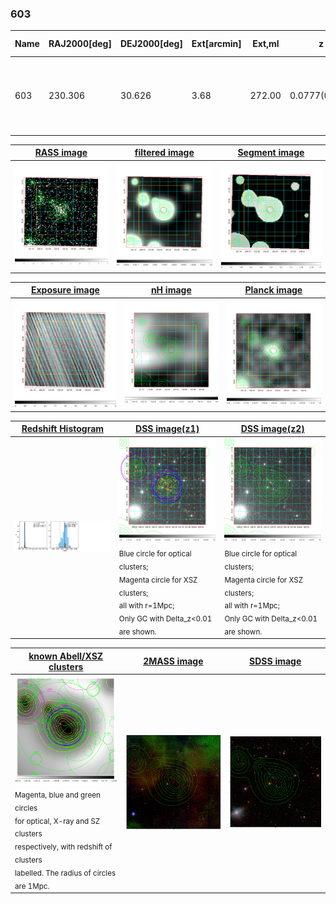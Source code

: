 <div STYLE="page-break-after: always;"></div>

### 603

|Name|RAJ2000[deg]|DEJ2000[deg] |Ext[arcmin]| Ext,ml | z | z_src| C|GC(XSZ,Delta_z<0.01)| GC(OPT,Delta_z<0.01)|GC| R_sig[arcmin] | R500[arcmin] | R500[Mpc]| CRsig[c/s] | CR500[c/s] |L500[1E44 erg/s]|F500[1E-12 erg/s/cm^2]| M500[1E14 Msun]|Tx[keV]|Cnt_sig|Beta|Rc[arcmin]|Comment|Alias|
|---|---|---|---|---|---|------|---|--------|---------|----------|---|---|---|---|---|---|---|---|---|---|---|---|---|---|
|603| 230.306| 30.626| 3.68| 272.00| 0.0777(0.005)| z1, z_xsz| B| MCXC, PSZ2, Tar, XB| A, N, W| A, C, F20, MCXC, N, PSZ2, Tar, W, XB| 11.725| 11.502| 1.015| 0.604(0.049)| 0.602(0.049)| 1.758(0.071)| 11.843(0.481)| 3.20(0.06)| 4.50(0.06)| 213.8| 0.962(-0.053+0.028)| 7.440(-0.441+0.341)| -| k455|

|[RASS image](../image/603/603_img.pdf)|[filtered image](../image/603/603_fil.pdf)|[Segment image](../image/603/603_seg.pdf)|
|-------------------|--------------------|-------------------|
| <img src="../image/603/603_img.png" width="300">  | <img src="../image/603/603_fil.png" width="300">   | <img src="../image/603/603_seg.png" width="300">  |

|[Exposure image](../image/603/603_mex.pdf)| [nH image](../image/603/603_nh.pdf)| [Planck image](../image/603/603_p.pdf)|
|-------------------|--------------------|-------------------|
|<img src="../image/603/603_mex.png" width="300">   | <img src="../image/603/603_nh.png" width="300">    | <img src="../image/603/603_p.png" width="300"> |

|[Redshift Histogram](../image/603/603_zg.pdf) | [DSS image(z1)](../image/603/603_dss_z1.pdf)      |  [DSS image(z2)](../image/603/603_dss_z2.pdf)    |
|-------------------|--------------------|-------------------|
|<img src="../image/603/603_zg.png" width="300"> |<img src="../image/603/603_dss_z1.png" width="300"> <sub><br>Blue circle for optical clusters; <br>Magenta circle for XSZ clusters; <br>all with r=1Mpc; <br>Only GC with Delta_z<0.01 are shown. </sub>| <img src="../image/603/603_dss_z2.png" width="300"><sub><br>Blue circle for optical clusters; <br>Magenta circle for XSZ clusters; <br>all with r=1Mpc; <br>Only GC with Delta_z<0.01 are shown. </sub> |

|[known Abell/XSZ clusters](../image/603/603_gc.pdf) | [2MASS image](../image/603/603_2mass.pdf)      |[SDSS image](../image/603/603_sdss.pdf)   |
|-------------------|-------------------|-------------------|
|<img src=../image/603/603_gc.png width="300"> <br><sub>Magenta, blue and green circles <br>for optical, X-ray and SZ clusters <br>respectively, with redshift of clusters <br>labelled. The radius of circles <br>are 1Mpc.</sub>|<img src="../image/603/603_2mass.png" width="300">  | <img src="../image/603/603_sdss.png" width="300">  |




